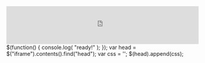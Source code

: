 <div style="margin:auto;overflow:hidden" class="framed-content framed-python-guide">
<iframe src="https://openml.github.io/openml-python/develop/contributing.html"
        class="framed-github framed-python" height="100vh" width="100%" frameborder="0" id="python_api_frame"
        allowfullscreen sandbox="allow-scripts allow-same-origin">
  <p> <a href="https://openml.github.io/openml-python/develop/contributing.html">
    Fallback link for browsers that don't support iframes
  </a> </p>
</iframe>
</div>

<javascipt>
$(function() {
    console.log( "ready!" );
});
var head = $("iframe").contents().find("head");
var css = '<style type="text/css">' +
          '#gh-banner{display:none}; ' +
          '</style>';
$(head).append(css);
</javascript>

